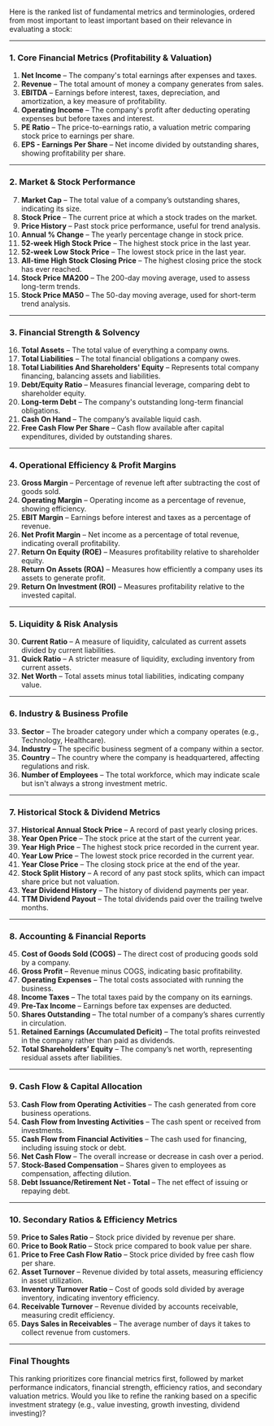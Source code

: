 Here is the ranked list of fundamental metrics and terminologies, ordered from most important to least important based on their relevance in evaluating a stock:  

---

### **1. Core Financial Metrics (Profitability & Valuation)**
1. **Net Income** – The company's total earnings after expenses and taxes.  
2. **Revenue** – The total amount of money a company generates from sales.  
3. **EBITDA** – Earnings before interest, taxes, depreciation, and amortization, a key measure of profitability.  
4. **Operating Income** – The company's profit after deducting operating expenses but before taxes and interest.  
5. **PE Ratio** – The price-to-earnings ratio, a valuation metric comparing stock price to earnings per share.  
6. **EPS - Earnings Per Share** – Net income divided by outstanding shares, showing profitability per share.  

---

### **2. Market & Stock Performance**
7. **Market Cap** – The total value of a company’s outstanding shares, indicating its size.  
8. **Stock Price** – The current price at which a stock trades on the market.  
9. **Price History** – Past stock price performance, useful for trend analysis.  
10. **Annual % Change** – The yearly percentage change in stock price.  
11. **52-week High Stock Price** – The highest stock price in the last year.  
12. **52-week Low Stock Price** – The lowest stock price in the last year.  
13. **All-time High Stock Closing Price** – The highest closing price the stock has ever reached.  
14. **Stock Price MA200** – The 200-day moving average, used to assess long-term trends.  
15. **Stock Price MA50** – The 50-day moving average, used for short-term trend analysis.  

---

### **3. Financial Strength & Solvency**
16. **Total Assets** – The total value of everything a company owns.  
17. **Total Liabilities** – The total financial obligations a company owes.  
18. **Total Liabilities And Shareholders' Equity** – Represents total company financing, balancing assets and liabilities.  
19. **Debt/Equity Ratio** – Measures financial leverage, comparing debt to shareholder equity.  
20. **Long-term Debt** – The company's outstanding long-term financial obligations.  
21. **Cash On Hand** – The company’s available liquid cash.  
22. **Free Cash Flow Per Share** – Cash flow available after capital expenditures, divided by outstanding shares.  

---

### **4. Operational Efficiency & Profit Margins**
23. **Gross Margin** – Percentage of revenue left after subtracting the cost of goods sold.  
24. **Operating Margin** – Operating income as a percentage of revenue, showing efficiency.  
25. **EBIT Margin** – Earnings before interest and taxes as a percentage of revenue.  
26. **Net Profit Margin** – Net income as a percentage of total revenue, indicating overall profitability.  
27. **Return On Equity (ROE)** – Measures profitability relative to shareholder equity.  
28. **Return On Assets (ROA)** – Measures how efficiently a company uses its assets to generate profit.  
29. **Return On Investment (ROI)** – Measures profitability relative to the invested capital.  

---

### **5. Liquidity & Risk Analysis**
30. **Current Ratio** – A measure of liquidity, calculated as current assets divided by current liabilities.  
31. **Quick Ratio** – A stricter measure of liquidity, excluding inventory from current assets.  
32. **Net Worth** – Total assets minus total liabilities, indicating company value.  

---

### **6. Industry & Business Profile**
33. **Sector** – The broader category under which a company operates (e.g., Technology, Healthcare).  
34. **Industry** – The specific business segment of a company within a sector.  
35. **Country** – The country where the company is headquartered, affecting regulations and risk.  
36. **Number of Employees** – The total workforce, which may indicate scale but isn't always a strong investment metric.  

---

### **7. Historical Stock & Dividend Metrics**
37. **Historical Annual Stock Price** – A record of past yearly closing prices.  
38. **Year Open Price** – The stock price at the start of the current year.  
39. **Year High Price** – The highest stock price recorded in the current year.  
40. **Year Low Price** – The lowest stock price recorded in the current year.  
41. **Year Close Price** – The closing stock price at the end of the year.  
42. **Stock Split History** – A record of any past stock splits, which can impact share price but not valuation.  
43. **Year Dividend History** – The history of dividend payments per year.  
44. **TTM Dividend Payout** – The total dividends paid over the trailing twelve months.  

---

### **8. Accounting & Financial Reports**
45. **Cost of Goods Sold (COGS)** – The direct cost of producing goods sold by a company.  
46. **Gross Profit** – Revenue minus COGS, indicating basic profitability.  
47. **Operating Expenses** – The total costs associated with running the business.  
48. **Income Taxes** – The total taxes paid by the company on its earnings.  
49. **Pre-Tax Income** – Earnings before tax expenses are deducted.  
50. **Shares Outstanding** – The total number of a company’s shares currently in circulation.  
51. **Retained Earnings (Accumulated Deficit)** – The total profits reinvested in the company rather than paid as dividends.  
52. **Total Shareholders’ Equity** – The company’s net worth, representing residual assets after liabilities.  

---

### **9. Cash Flow & Capital Allocation**
53. **Cash Flow from Operating Activities** – The cash generated from core business operations.  
54. **Cash Flow from Investing Activities** – The cash spent or received from investments.  
55. **Cash Flow from Financial Activities** – The cash used for financing, including issuing stock or debt.  
56. **Net Cash Flow** – The overall increase or decrease in cash over a period.  
57. **Stock-Based Compensation** – Shares given to employees as compensation, affecting dilution.  
58. **Debt Issuance/Retirement Net - Total** – The net effect of issuing or repaying debt.  

---

### **10. Secondary Ratios & Efficiency Metrics**
59. **Price to Sales Ratio** – Stock price divided by revenue per share.  
60. **Price to Book Ratio** – Stock price compared to book value per share.  
61. **Price to Free Cash Flow Ratio** – Stock price divided by free cash flow per share.  
62. **Asset Turnover** – Revenue divided by total assets, measuring efficiency in asset utilization.  
63. **Inventory Turnover Ratio** – Cost of goods sold divided by average inventory, indicating inventory efficiency.  
64. **Receivable Turnover** – Revenue divided by accounts receivable, measuring credit efficiency.  
65. **Days Sales in Receivables** – The average number of days it takes to collect revenue from customers.  

---

### **Final Thoughts**
This ranking prioritizes core financial metrics first, followed by market performance indicators, financial strength, efficiency ratios, and secondary valuation metrics. Would you like to refine the ranking based on a specific investment strategy (e.g., value investing, growth investing, dividend investing)?
